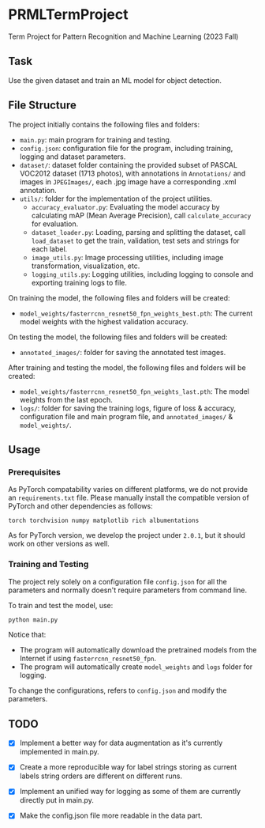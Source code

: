 # PRMLTermProject

Term Project for Pattern Recognition and Machine Learning (2023 Fall)

## Task
Use the given dataset and train an ML model for object detection.

## File Structure

The project initially contains the following files and folders:

- `main.py`: main program for training and testing.
- `config.json`: configuration file for the program, including training, logging and dataset parameters.
- `dataset/`: dataset folder containing the provided subset of PASCAL VOC2012 dataset (1713 photos), with annotations 
in `Annotations/` and images in `JPEGImages/`, each .jpg image have a corresponding .xml annotation.
- `utils/`: folder for the implementation of the project utilities.
  - `accuracy_evaluator.py`: Evaluating the model accuracy by calculating mAP (Mean Average Precision), call `calculate_accuracy` for evaluation.
  - `dataset_loader.py`: Loading, parsing and splitting the dataset, call `load_dataset` to get the train, validation, test sets and strings for each label.
  - `image_utils.py`: Image processing utilities, including image transformation, visualization, etc.
  - `logging_utils.py`: Logging utilities, including logging to console and exporting training logs to file.

On training the model, the following files and folders will be created:

- `model_weights/fasterrcnn_resnet50_fpn_weights_best.pth`: The current model weights with the highest validation accuracy.

On testing the model, the following files and folders will be created:

- `annotated_images/`: folder for saving the annotated test images.

After training and testing the model, the following files and folders will be created:

- `model_weights/fasterrcnn_resnet50_fpn_weights_last.pth`: The model weights from the last epoch.
- `logs/`: folder for saving the training logs, figure of loss & accuracy, configuration file and main program file, and `annotated_images/` & `model_weights/`.

## Usage

### Prerequisites

As PyTorch compatability varies on different platforms, we do not provide an `requirements.txt` file. 
Please manually install the compatible version of PyTorch and other dependencies as follows:
```
torch torchvision numpy matplotlib rich albumentations
```
As for PyTorch version, we develop the project under `2.0.1`, but it should work on other versions as well.

### Training and Testing

The project rely solely on a configuration file `config.json` for all the parameters and normally doesn't require parameters from command line.

To train and test the model, use:
```bash
python main.py
```

Notice that:
- The program will automatically download the pretrained models from the Internet if using `fasterrcnn_resnet50_fpn`.
- The program will automatically create `model_weights` and `logs` folder for logging.

To change the configurations, refers to `config.json` and modify the parameters.


## TODO
- [x] Implement a better way for data augmentation as it's currently implemented in main.py.
- [x] Create a more reproducible way for label strings storing as current labels string orders are different on different runs.
- [x] Implement an unified way for logging as some of them are currently directly put in main.py.
- [x] Make the config.json file more readable in the data part.


